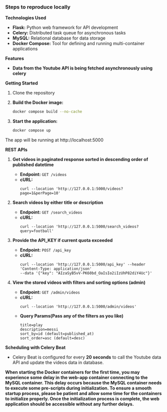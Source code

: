 ### Steps to reproduce locally 

**Technologies Used**

- **Flask:** Python web framework for API development
- **Celery:** Distributed task queue for asynchronous tasks
- **MySQL:** Relational database for data storage
- **Docker Compose:** Tool for defining and running multi-container applications

**Features**

- **Data from the Youtube API is being fetched asynchronously using celery**

**Getting Started**
1. Clone the repository

2. **Build the Docker image:**

   ```bash
   docker compose build --no-cache
   ```

3. **Start the application:**

   ```bash
   docker compose up
   ```
The app will be running at http://localhost:5000

**REST APIs**

1. **Get videos in paginated response sorted in descending order of published datetime**

   - **Endpoint:** `GET /videos`
   - **cURL:**
     ```curl
     curl --location 'http://127.0.0.1:5000/videos?page=1&perPage=10'
     ```

2. **Search videos by either title or description**

   - **Endpoint:** `GET /search_videos`
   - **cURL:**
     ```curl
     curl --location 'http://127.0.0.1:5000/search_videos?query=football'
     ```
     
3. **Provide the API_KEY if current quota exceeded**

   - **Endpoint:** `POST /api_key`
   - **cURL:**
     ```curl
     curl --location 'http://127.0.0.1:5000/api_key' --header 'Content-Type: application/json'
     --data '{"key": "AIzaSyB5vV-PK60bd_OaIsIo2iIzUhP82diY4Uc"}'
     ```
4. **View the stored videos with filters and sorting options (admin)**

   - **Endpoint:** `GET /admin/videos`
   - **cURL:**
     ```curl
     curl --location 'http://127.0.0.1:5000/admin/videos'
     
   - **Query Params(Pass any of the filters as you like)** 
     ```text
     title=play
     description=messi
     sort_by=id (default=published_at)
     sort_order=asc (default=desc)

**Scheduling with Celery Beat**

- Celery Beat is configured for every **20 seconds** to call the Youtube data API and update the videos data in database.

**When starting the Docker containers for the first time, you may experience some delay in the web-app container connecting to the MySQL container. This delay occurs because the MySQL container needs to execute some pre-scripts during initialization.
To ensure a smooth startup process, please be patient and allow some time for the containers to initialize properly. Once the initialization process is complete, the web application should be accessible without any further delays.**